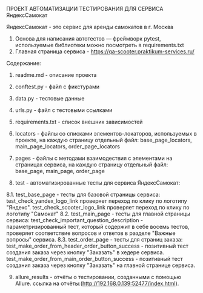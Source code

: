 ПРОЕКТ АВТОМАТИЗАЦИИ ТЕСТИРОВАНИЯ ДЛЯ СЕРВИСА ЯндексСамокат

ЯндексСамокат - это сервис для аренды самокатов в г. Москва

1. Основа для написания автотестов — фреймворк pytest, используемые библиотеки можно 
посмотреть в requirements.txt
2. Главная страница сервиса - https://qa-scooter.praktikum-services.ru/

Содержание:

1. readme.md - описание проекта

2. conftest.py - файл с фикстурами

3. data.py - тестовые данные

4. urls.py - файл с тестовыми ссылками
  
5. requirements.txt - список внешних зависимостей

6. locators - файлы со списками элементов-локаторов, используемых в проекте, на
 каждую страницу отдельный файл: base_page_locators, main_page_locators, order_page_locators

7. pages - файлы с методами взаимодествия с элементами на страницах сервиса, на
 каждую страницу отдельный файл: base_page, main_page, order_page

8. test - автоматизированные тесты для сервиса ЯндексСамокат:

8.1. test_base_page - тесты для базовой страницы сервиса:
test_check_yandex_logo_link проверяет переход по клику по логотипу "Яндекс". 
test_check_scooter_logo_link проверяет переход по клику по логотипу "Самокат"
8.2. test_main_page - тесты для главной страницы сервиса:
test_check_important_question_description - параметризированный тест, который содержит в себе 
восемь тестов, проверяет соответствие вопросов и ответов в разделе "Важные вопросы" сервиса.
8.3. test_order_page - тесты для страниц заказа:
test_make_order_from_header_order_button_success - позитивный тест создания заказа через 
кнопку "Заказать" в хедере сервиса. 
test_make_order_from_main_order_button_success - позитивный тест создания заказа через кнопку 
"Заказать" на главной странице сервиса.
 
9. allure_results - отчёты о тестировании, созданными с помощью Allure.
ссылка на отчёты:(http://192.168.0.139:52477/index.html).
